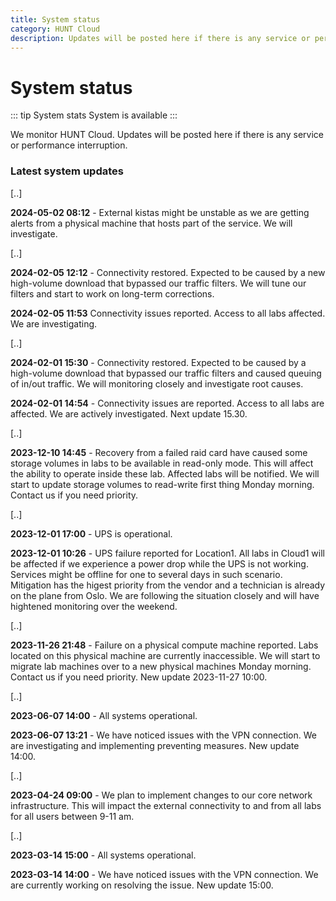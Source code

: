 ```yaml
---
title: System status
category: HUNT Cloud
description: Updates will be posted here if there is any service or performance interruption.
---
```


# System status

::: tip System stats
System is available
:::


We monitor HUNT Cloud. Updates will be posted here if there is any service or performance interruption.

### Latest system updates

[..]

**2024-05-02 08:12** - External kistas might be unstable as we are getting alerts from a physical machine that hosts part of the service. We will investigate.

[..]

**2024-02-05 12:12** - Connectivity restored. Expected to be caused by a new high-volume download that bypassed our traffic filters. We will tune our filters and start to work on long-term corrections. 

**2024-02-05 11:53** Connectivity issues reported. Access to all labs affected. We are investigating.

[..]


**2024-02-01 15:30** - Connectivity restored. Expected to be caused by a high-volume download that bypassed our traffic filters and caused queuing of in/out traffic. We will monitoring closely and investigate root causes. 

**2024-02-01 14:54** - Connectivity issues are reported. Access to all labs are affected. We are actively investigated. Next update 15.30.

[..]

**2023-12-10 14:45** - Recovery from a failed raid card have caused some storage volumes in labs to be available in read-only mode. This will affect the ability to operate inside these lab. Affected labs will be notified. We will start to update storage volumes to read-write first thing Monday morning. Contact us if you need priority. 

[..]

**2023-12-01 17:00** - UPS is operational.

**2023-12-01 10:26** - UPS failure reported for  Location1. All labs in Cloud1 will be affected if we experience a power drop while the UPS is not working. Services might be offline for one to several days in such scenario. Mitigation has the higest priority from the vendor and a technician is already on the plane from Oslo. We are following the situation closely and will have hightened monitoring over the weekend. 

[..]

**2023-11-26 21:48** - Failure on a physical compute machine reported. Labs located on this physical machine are currently inaccessible. We will start to migrate lab machines over to a new physical machines Monday morning. Contact us if you need priority. New update 2023-11-27 10:00.

[..]

**2023-06-07 14:00** - All systems operational.

**2023-06-07 13:21** - We have noticed issues with the VPN connection. We are investigating and implementing preventing measures. New update 14:00.

[..]

**2023-04-24 09:00** - We plan to implement changes to our core network infrastructure. This will impact the external connectivity to and from all labs for all users between 9-11 am.

[..]

**2023-03-14 15:00** - All systems operational.

**2023-03-14 14:00** - We have noticed issues with the VPN connection. We are currently working on resolving the issue. New update 15:00.

<!--



# Colors

- Green (tip) = operational.
- Yellow (warning) = reduced performance.
- Red (danger) = some or all services are inaccessible.

# Example statement

Reduced performance reported. We are investigating. Next update expected 14:30.


# Statement construction

1. State what's reported, such as
   - Reduced performance reported.
   - Inaccessible labs reported.
   - Connection difficulties reported.

2. State what we are doing, such as
   - We are investigating.
   - We will start to investigate first thing in the morning.

3. State next expected info update, such as
   - Next update expected (e.g. 30 min after statement)

# Color example: GREEN

::: tip All systems
Operational
:::

# Color example: ORANGE

::: warning All systems
**2020-00-00 22:46** - Reduced performance reported. We are investigating. Next update expected 23:30.
:::

# Color example: RED

::: danger Lab access
**2020-00-00 22:46** - Some or all labs are inaccsessible. We are investigating. Next update expected 23:30.
:::

::: danger All systems
Shut off.
:::


::: warning Selected labs
**2023-02-27 13:21** - We have located memory error in one physical machine. This will affect the availability of lab machines located here. We plan for a restart and/or migration of labs to a new physical machine. New update 15:00.
:::

-->
